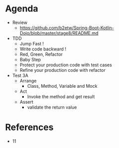 # Agenda
* Review
  * https://github.com/b2etw/Spring-Boot-Kotlin-Dojo/blob/master/stage8/README.md
* TDD
  * Jump Fast !
  * Write code backward !
  * Red, Green, Refactor
  * Baby Step
  * Protect your production code with test cases
  * Refine your production code with refactor
* Test 3A
  * Arrange
    * Class, Method, Variable and Mock
  * Act
    * Invoke the method and get result
  * Assert
    * validate the return value

# References
* 11
